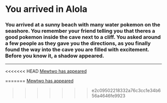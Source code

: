 # You arrived in Alola
### You arrived at a sunny beach with many water pokemon on the seashore. You remember your friend telling you that theres a good pokemon inside the cave next to a cliff. You asked around a few people as they gave you the directions, as you finally found the way into the cave you are filled with excitement. Before you know it, a shadow appeared.
---
<<<<<<< HEAD
[Mewtwo has appeared](mewtwo.md)

=======
[Mewtwo has appeared](mewtwo.md)
>>>>>>> e2c09502218332a76c3cc1e34b656a4646fe9923

